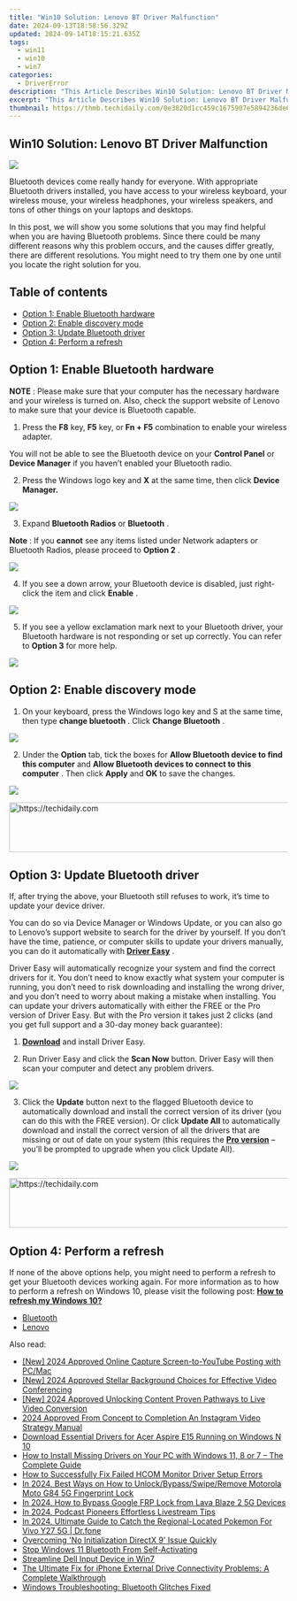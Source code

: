 ```yaml
---
title: "Win10 Solution: Lenovo BT Driver Malfunction"
date: 2024-09-13T18:58:56.329Z
updated: 2024-09-14T18:15:21.635Z
tags:
  - win11
  - win10
  - win7
categories:
  - DriverError
description: "This Article Describes Win10 Solution: Lenovo BT Driver Malfunction"
excerpt: "This Article Describes Win10 Solution: Lenovo BT Driver Malfunction"
thumbnail: https://thmb.techidaily.com/0e3820d1cc459c1675907e5894236de62a82183359872714a0c5168c962bf67b.jpg
---
```


## Win10 Solution: Lenovo BT Driver Malfunction

![](https://images.drivereasy.com/wp-content/uploads/2016/12/img_585b7caa008f0.png)

 Bluetooth devices come really handy for everyone. With appropriate Bluetooth drivers installed, you have access to your wireless keyboard, your wireless mouse, your wireless headphones, your wireless speakers, and tons of other things on your laptops and desktops.

 In this post, we will show you some solutions that you may find helpful when you are having Bluetooth problems. Since there could be many different reasons why this problem occurs, and the causes differ greatly, there are different resolutions. You might need to try them one by one until you locate the right solution for you.

## Table of contents

* [Option 1: Enable Bluetooth hardware](https://review-au.sjv.io/wqnrq3)
* [Option 2: Enable discovery mode](https://homestyler.sjv.io/y209g3)
* [Option 3: Update Bluetooth driver](https://lightailing.sjv.io/k0ez0m)
* [Option 4: Perform a refresh](https://collovinc.sjv.io/jrkzwp)

## Option 1: Enable Bluetooth hardware

**NOTE** : Please make sure that your computer has the necessary hardware and your wireless is turned on. Also, check the support website of Lenovo to make sure that your device is Bluetooth capable.

 1) Press the **F8**  key, **F5**  key, or **Fn + F5** combination to enable your wireless adapter.

 You will not be able to see the Bluetooth device on your **Control Panel** or **Device Manager** if you haven’t enabled your Bluetooth radio.

 2) Press the Windows logo key and **X** at the same time, then click **Device Manager.**

![](https://images.drivereasy.com/wp-content/uploads/2016/12/img_585b7a64714f6.png)

 3) Expand **Bluetooth Radios**  or **Bluetooth** .

**Note** : If you **cannot** see any items listed under Network adapters or Bluetooth Radios, please proceed to **Option 2** .

![](https://images.drivereasy.com/wp-content/uploads/2016/12/img_585b7d4daf634.png)

 4) If you see a down arrow, your Bluetooth device is disabled, just right-click the item and click **Enable** .

![](https://images.drivereasy.com/wp-content/uploads/2016/12/img_585b810d497f1.png)

 5) If you see a yellow exclamation mark next to your Bluetooth driver, your Bluetooth hardware is not responding or set up correctly. You can refer to **Option 3** for more help.

![](https://images.drivereasy.com/wp-content/uploads/2016/12/img_585b7eec55846.png)

## Option 2: Enable discovery mode

 1) On your keyboard, press the Windows logo key and S at the same time, then type **change bluetooth** . Click **Change Bluetooth** .

![](https://images.drivereasy.com/wp-content/uploads/2017/10/img_59e564dcca0a6.png)

 2) Under the **Option** tab, tick the boxes for **Allow Bluetooth device to find this computer**  and **Allow Bluetooth devices to connect to this computer** . Then click **Apply** and **OK** to save the changes.

![](https://images.drivereasy.com/wp-content/uploads/2016/12/img_585b83d2895e7.png)

<!-- affiliate ads begin -->
<a href="https://aidotcom.pxf.io/c/5597632/2134503/19576" target="_top" id="2134503">
  <img src="//a.impactradius-go.com/display-ad/19576-2134503" border="0" alt="https://techidaily.com" width="728" height="90"/>
</a>
<img height="0" width="0" src="https://aidotcom.pxf.io/i/5597632/2134503/19576" style="position:absolute;visibility:hidden;" border="0" />
<!-- affiliate ads end -->

## Option 3: Update Bluetooth driver

 If, after trying the above, your Bluetooth still refuses to work, it’s time to update your device driver.

 You can do so via Device Manager or Windows Update, or you can also go to Lenovo’s support website to search for the driver by yourself. If you don’t have the time, patience, or computer skills to update your drivers manually, you can do it automatically with **[Driver Easy](https://tools.techidaily.com/drivereasy/download/)**  .

 Driver Easy will automatically recognize your system and find the correct drivers for it. You don’t need to know exactly what system your computer is running, you don’t need to risk downloading and installing the wrong driver, and you don’t need to worry about making a mistake when installing. You can update your drivers automatically with either the FREE or the Pro version of Driver Easy. But with the Pro version it takes just 2 clicks (and you get full support and a 30-day money back guarantee):

 1) **[Download](https://tools.techidaily.com/drivereasy/download/)**  and install Driver Easy.

 2) Run Driver Easy and click the **Scan Now** button. Driver Easy will then scan your computer and detect any problem drivers.

![](https://images.drivereasy.com/wp-content/uploads/2021/11/bluetooth-driver-scan.jpg)

 3) Click the **Update** button next to the flagged Bluetooth device to automatically download and install the correct version of its driver (you can do this with the FREE version). Or click **Update All** to automatically download and install the correct version of all the drivers that are missing or out of date on your system (this requires the **[Pro version](https://tools.techidaily.com/drivereasy/download/)** [](https://tools.techidaily.com/drivereasy/download/) – you’ll be prompted to upgrade when you click Update All).

![](https://images.drivereasy.com/wp-content/uploads/2021/11/bluetooth-driver.jpg)

<!-- affiliate ads begin -->
<a href="https://unicoeye.pxf.io/c/5597632/2134227/18498" target="_top" id="2134227">
  <img src="//a.impactradius-go.com/display-ad/18498-2134227" border="0" alt="https://techidaily.com" width="728" height="90"/>
</a>
<img height="0" width="0" src="https://unicoeye.pxf.io/i/5597632/2134227/18498" style="position:absolute;visibility:hidden;" border="0" />
<!-- affiliate ads end -->

## Option 4: Perform a refresh

 If none of the above options help, you might need to perform a refresh to get your Bluetooth devices working again. For more information as to how to perform a refresh on Windows 10, please visit the following post: **[How to refresh my Windows 10?](https://tools.techidaily.com/drivereasy/download/)**

* [Bluetooth](https://store.drivereasy.com/order/cart.php?PRODS=4731822&QTY=1&AFFILIATE=108875)
* [Lenovo](https://tools.techidaily.com/drivereasy/download/)

<ins class="adsbygoogle"
     style="display:block"
     data-ad-format="autorelaxed"
     data-ad-client="ca-pub-7571918770474297"
     data-ad-slot="1223367746"></ins>

<ins class="adsbygoogle"
     style="display:block"
     data-ad-client="ca-pub-7571918770474297"
     data-ad-slot="8358498916"
     data-ad-format="auto"
     data-full-width-responsive="true"></ins>

<span class="atpl-alsoreadstyle">Also read:</span>
<div><ul>
<li><a href="https://youtube-zero.techidaily.com/024-approved-online-capture-screen-to-youtube-posting-with-pcmac/"><u>[New] 2024 Approved Online Capture Screen-to-YouTube Posting with PC/Mac</u></a></li>
<li><a href="https://screen-mirroring-recording.techidaily.com/new-2024-approved-stellar-background-choices-for-effective-video-conferencing/"><u>[New] 2024 Approved Stellar Background Choices for Effective Video Conferencing</u></a></li>
<li><a href="https://facebook-video-files.techidaily.com/new-2024-approved-unlocking-content-proven-pathways-to-live-video-conversion/"><u>[New] 2024 Approved Unlocking Content Proven Pathways to Live Video Conversion</u></a></li>
<li><a href="https://instagram-videos.techidaily.com/2024-approved-from-concept-to-completion-an-instagram-video-strategy-manual/"><u>2024 Approved From Concept to Completion An Instagram Video Strategy Manual</u></a></li>
<li><a href="https://win-dash.techidaily.com/download-essential-drivers-for-acer-aspire-e15-running-on-windows-n-10/"><u>Download Essential Drivers for Acer Aspire E15 Running on Windows N 10</u></a></li>
<li><a href="https://driver-error.techidaily.com/how-to-install-missing-drivers-on-your-pc-with-windows-11-8-or-7-the-complete-guide/"><u>How to Install Missing Drivers on Your PC with Windows 11, 8 or 7 – The Complete Guide</u></a></li>
<li><a href="https://driver-error.techidaily.com/how-to-successfully-fix-failed-hcom-monitor-driver-setup-errors/"><u>How to Successfully Fix Failed HCOM Monitor Driver Setup Errors</u></a></li>
<li><a href="https://android-unlock.techidaily.com/in-2024-best-ways-on-how-to-unlockbypassswiperemove-motorola-moto-g84-5g-fingerprint-lock-by-drfone-android/"><u>In 2024, Best Ways on How to Unlock/Bypass/Swipe/Remove Motorola Moto G84 5G Fingerprint Lock</u></a></li>
<li><a href="https://android-frp.techidaily.com/in-2024-how-to-bypass-google-frp-lock-from-lava-blaze-2-5g-devices-by-drfone-android/"><u>In 2024, How to Bypass Google FRP Lock from Lava Blaze 2 5G Devices</u></a></li>
<li><a href="https://extra-support.techidaily.com/in-2024-podcast-pioneers-effortless-livestream-tips/"><u>In 2024, Podcast Pioneers Effortless Livestream Tips</u></a></li>
<li><a href="https://change-location.techidaily.com/in-2024-ultimate-guide-to-catch-the-regional-located-pokemon-for-vivo-y27-5g-drfone-by-drfone-virtual-android/"><u>In 2024, Ultimate Guide to Catch the Regional-Located Pokemon For Vivo Y27 5G | Dr.fone</u></a></li>
<li><a href="https://driver-error.techidaily.com/overcoming-no-initialization-directx-9-issue-quickly/"><u>Overcoming 'No Initialization DirectX 9' Issue Quickly</u></a></li>
<li><a href="https://driver-error.techidaily.com/stop-windows-11-bluetooth-from-self-activating/"><u>Stop Windows 11 Bluetooth From Self-Activating</u></a></li>
<li><a href="https://driver-error.techidaily.com/streamline-dell-input-device-in-win7/"><u>Streamline Dell Input Device in Win7</u></a></li>
<li><a href="https://driver-error.techidaily.com/the-ultimate-fix-for-iphone-external-drive-connectivity-problems-a-complete-walkthrough/"><u>The Ultimate Fix for iPhone External Drive Connectivity Problems: A Complete Walkthrough</u></a></li>
<li><a href="https://driver-error.techidaily.com/1721102521284-windows-troubleshooting-bluetooth-glitches-fixed/"><u>Windows Troubleshooting: Bluetooth Glitches Fixed</u></a></li>
</ul></div>

